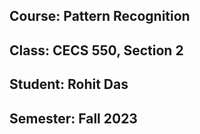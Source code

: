 ## Course: Pattern Recognition 
## Class: CECS 550, Section 2
## Student:  Rohit Das
## Semester: Fall 2023
